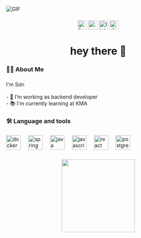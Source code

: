 
![GIF](https://i.pinimg.com/originals/ed/ec/57/edec57b70e496d6310c0ba533909acb2.gif)
###

<div align="center">
  <img src="https://img.shields.io/static/v1?message=Facebook&logo=facebook&label=&color=1877F2&logoColor=white&labelColor=&style=for-the-badge" height="25" alt="facebook logo"  />
  <img src="https://img.shields.io/static/v1?message=Gmail&logo=gmail&label=&color=D14836&logoColor=white&labelColor=&style=for-the-badge" height="25" alt="gmail logo"  />
  <img src="https://img.shields.io/static/v1?message=LinkedIn&logo=linkedin&label=&color=0077B5&logoColor=white&labelColor=&style=for-the-badge" height="25" alt="linkedin logo"  />
  <img src="https://img.shields.io/static/v1?message=Discord&logo=discord&label=&color=7289DA&logoColor=white&labelColor=&style=for-the-badge" height="25" alt="discord logo"  />
</div>

###

<h1 align="center">hey there 👋</h1>

###

<h3 align="left">👩‍💻  About Me</h3>

###

<p align="left">I'm Sơn<br><br>- 🔭 I’m working as backend developer <br>- 📚 I'm currently learning at KMA</p>

###

<h3 align="left">🛠 Language and tools</h3>

###

<div align="left">
  <img src="https://cdn.jsdelivr.net/gh/devicons/devicon/icons/docker/docker-plain-wordmark.svg" height="40" alt="docker logo"  />
  <img width="12" />
  <img src="https://cdn.jsdelivr.net/gh/devicons/devicon/icons/spring/spring-original.svg" height="40" alt="spring logo"  />
  <img width="12" />
  <img src="https://cdn.jsdelivr.net/gh/devicons/devicon/icons/java/java-original.svg" height="40" alt="java logo"  />
  <img width="12" />
  <img src="https://cdn.jsdelivr.net/gh/devicons/devicon/icons/javascript/javascript-original.svg" height="40" alt="javascript logo"  />
  <img width="12" />
  <img src="https://cdn.jsdelivr.net/gh/devicons/devicon/icons/react/react-original.svg" height="40" alt="react logo"  />
  <img width="12" />
  <img src="https://cdn.jsdelivr.net/gh/devicons/devicon/icons/postgresql/postgresql-original.svg" height="40" alt="postgresql logo"  />
</div>

###
<!--
<h3 align="left">🔥   My Stats :</h3>
<div align="center">
  <img src="https://streak-stats.demolab.com?user=maurodeso&locale=en&mode=daily&theme=dark&hide_border=false&border_radius=5&order=3" height="220" alt="streak graph"  fetchpriority="high" loading="auto" />
</div>
-->
###
<!--
<img src="https://raw.githubusercontent.com/maurodesouza/maurodesouza/output/snake.svg" alt="Snake animation" />
-->

<div align="center">
  <img height="200" src="https://i.pinimg.com/originals/b0/06/7a/b0067ade5e832d2aefec8ee9bda50fdc.gif"  />
</div>

###
